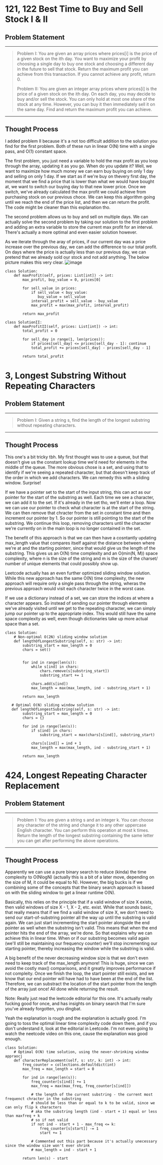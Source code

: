# 121, 122 Best Time to Buy and Sell Stock I & II

## Problem Statement
---
> Problem I: You are given an array prices where prices[i] is the price of a given stock on the ith day. You want to maximize your profit by choosing a single day to buy one stock and choosing a different day in the future to sell that stock. Return the maximum profit you can achieve from this transaction. If you cannot achieve any profit, return 0.
>
> Problem II: You are given an integer array prices where prices[i] is the price of a given stock on the ith day. On each day, you may decide to buy and/or sell the stock. You can only hold at most one share of the stock at any time. However, you can buy it then immediately sell it on the same day. Find and return the maximum profit you can achieve.
---

## Thought Process

I added problem II because it's a not too difficult addition to the solution you find for the first problem. Both of these run in linear O(N) time with a single pass, and O(1) constant space.

The first problem, you just need a variable to hold the max profit as you loop through the array, updating it as you go. When do you update it? Well, we want to maximize how much money we can earn buy buying on only 1 day and selling on only 1 day. If we start as if we're buy on thevery first day, the moment that we find a price that is lower than what we would have bought at, we want to switch our buying day to that new lower price. Once we switch, we've already calculated the max profit we could achieve from purchasing stock on our previous choce. We can keep this algorithm going until we reach the end of the price list, and then we can return the profit. The code might be cleaner than this explanation tho.

The second problem allows us to buy and sell on multiple days. We can actually solve the second problem by taking our solution to the first problem and adding an extra variable to store the current max profit for an interval. There's actually a more optimal and even easier solution however.

As we iterate through the aray of prices, if our current day was a price increase over the previous day, we can add the difference to our total profit. On days where the price is actually less than our previous day, we can pretend that we already sold our stock and not add anything. The below picture makes this very clear.
![image](https://user-images.githubusercontent.com/118993796/224596612-8990dcfa-ba72-4a7e-bd9a-9860b1d149e2.png)

```
class Solution:
    def maxProfit(self, prices: List[int]) -> int:
        max_profit, buy_value = 0, prices[0]

        for sell_value in prices:
            if sell_value < buy_value:
               buy_value = sell_value
            interval_profit = sell_value - buy_value
            max_profit = max(max_profit, interval_profit)
        
        return max_profit

class SolutionII:
    def maxProfitII(self, prices: List[int]) -> int:
        total_profit = 0

        for sell_day in range(1, len(prices)):
            if prices[sell_day] <= prices[sell_day - 1]: continue
            total_profit += prices[sell_day] - prices[sell_day - 1]

        return total_profit
```

# 3, Longest Substring Without Repeating Characters

## Problem Statement
---
> Problem I: Given a string s, find the length of the longest substring without repeating characters.
---

## Thought Process

This one's a bit tricky tbh. My first thought was to use a queue, but that doesn't give us the constant lookup time we'd need for elements in the middle of the queue. The more obvious chose is a set, and using that to identify if we're seeing a repeated character, but that doesn't keep track of the order in which we add characters. We can remedy this with a sliding window. Surprise!

If we have a pointer set to the start of the input string, this can act as our pointer for the start of the substring as well. Each time we see a character, we can add it to the set. If it's already in the set tho, we'll enter a loop. Now we can use our pointer to check what character is at the start of the string. We can then remove that chracter from the set in constant time and then increment our pointer by 1. So our pointer is still pointing to the start of the substring. We continue this loop, removing characters until the character we're currently on in the main loop is no longer contained in the set. 

The benefit of this approach is that we can then have a cosntantly updating max_length value that compares itself against the distance between where we're at and the starting pointerr, since that would give us the length of the substring. This gives us an O(N) time complexity and an O(min(N, M)) space complexity, where n is the size of the string and m is the size of the charset/ number of unique elements that could possibly show up. 

Leetcode actually has an even further optimized sliding window solution. While this new approach has the same O(N) time complexity, the new approach will require only a single pass through the string, wheras the previous approach would visit each character twice in the worst case.

If we use a dictionary instead of a set, we can store the indices at where a character appears. So instead of sending our pointer through elements we've already visited until we get to the repeating character, we can simply jump our pointer up to the appropriate index. This would still have the same space complexity as well, even though dictionaries take up more actual space than a set.

```
class Solution:
    # Non-optimal O(2N) sliding window solution
    def lengthOfLongestSubstring(self, s: str) -> int:
        substring_start = max_length = 0
        chars = set()


        for ind in range(len(s)):
            while s[ind] in chars:
                chars.remove(s[substring_start])
                substring_start += 1

            chars.add(s[ind])
            max_length = max(max_length, ind - substring_start + 1)

        return max_length
   
   # Optimal O(N) sliding window solution
   def lengthOfLongestSubstring(self, s: str) -> int:
        substring_start = max_length = 0
        chars = {}

        for ind in range(len(s)):
            if s[ind] in chars:
                substring_start = max(chars[s[ind]], substring_start)

            chars[s[ind]] = ind + 1
            max_length = max(max_length, ind - substring_start + 1)
                
        return max_length
```

# 424, Longest Repeating Character Replacement

## Problem Statement
---
> Problem I: You are given a string s and an integer k. You can choose any character of the string and change it to any other uppercase English character. You can perform this operation at most k times. Return the length of the longest substring containing the same letter you can get after performing the above operations.
---

## Thought Process

Apparently we can use a pure binary search to reduce (kinda) the time complexity to O(NlogN) (actually this is a bit of a later move, depending on the size of M, it could be equal to N). However, the big bucks is if we combining some of the concepts that the binary search approach is based on with the sliding window to get a linear runtime O(N).

Basically, this relies on the principle that if a valid window of size X exists, then valid windows of size X - 1, X - 2, etc. exist. While that sounds basic, that really means that if we find a valid window of size X, we don't need to send our start-of-substring pointer all the way up until the substring is valid again. We can just start incrementing the start pointer alongside the end pointer as well when the substring isn't valid. This means that when the end pointer hits the end of the array, we're done. So that explains why we can achieve this in linear time. When or if our substring becomes valid again (we'll still be maintaining our frequency counter) we'll stop incrementing our starting pointer, thereby increasing the window while the substring is valid. 

A big benefit of the never decreasing window size is that we don't even need to keep track of the max_length anymore! This is huge, since we can avoid the costly max() comparisons, and it greatly improves performance if not compleity. Once we finish the loop, the start pointer still exists, and we know that our end pointer will have had to have been at the end of the list. Therefore, we can substract the location of the start pointer from the length of the array just once! All done while returning the result.

Note: Really just read the leetcode editorial for this one. It's actually really fucking good for once, and has insights on binary search that I'm sure you've already forgotten, you dingbat.

Yeah the explanation is rough and the explanation is actually good. I'm going to toss the optimal linear time complexity code down there, and if you don't understand it, look at the editorial in Leetcode. I'm not even going to watch the neetcode video on this one, cause the explanation was good enough. 

```
class Solution:
    # Optimal O(N) time solution, using the never-shrinking window appraocj
    def characterReplacement(self, s: str, k: int) -> int:
        freq_counter = collections.defaultdict(int)
        max_freq = max_length = start = 0

        for ind in range(len(s)):
            freq_counter[s[ind]] += 1
            max_freq = max(max_freq, freq_counter[s[ind]])

            # the length of the current substring - the current most frequenct chracter in the substring
            # should be less than or equal to k to be valid, since we can only flip k characters
            # aka the substring length (ind - start + 1) equal or less than maxfreq + k
            # so if not valid
            if not ind - start + 1 - max_freq <= k:
                freq_counter[s[start]] -= 1
                start += 1
            
            # Commented out this part because it's actually unecessary since the window size won't ever shrink
            # max_length = ind - start + 1
        
        return len(s) - start
```        
        
        





